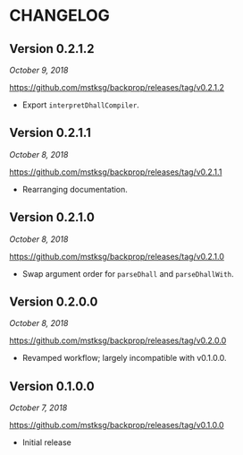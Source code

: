 CHANGELOG
=========

Version 0.2.1.2
---------------

*October 9, 2018*

<https://github.com/mstksg/backprop/releases/tag/v0.2.1.2>

*   Export `interpretDhallCompiler`.

Version 0.2.1.1
---------------

*October 8, 2018*

<https://github.com/mstksg/backprop/releases/tag/v0.2.1.1>

*   Rearranging documentation.

Version 0.2.1.0
---------------

*October 8, 2018*

<https://github.com/mstksg/backprop/releases/tag/v0.2.1.0>

*   Swap argument order for `parseDhall` and `parseDhallWith`.

Version 0.2.0.0
---------------

*October 8, 2018*

<https://github.com/mstksg/backprop/releases/tag/v0.2.0.0>

*   Revamped workflow; largely incompatible with v0.1.0.0.

Version 0.1.0.0
---------------

*October 7, 2018*

<https://github.com/mstksg/backprop/releases/tag/v0.1.0.0>

*   Initial release
